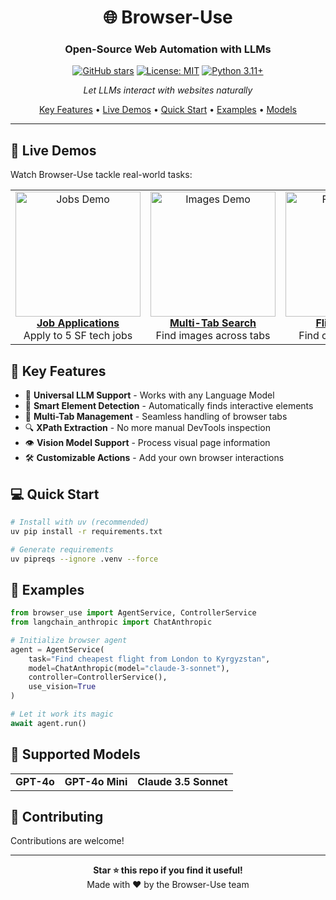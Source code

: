 <div align="center">

# 🌐 Browser-Use

### Open-Source Web Automation with LLMs

<!-- <p align="center">
  <img src="assets/demo.gif" alt="Browser-Use Demo" width="600">
</p> -->

[![GitHub stars](https://img.shields.io/github/stars/yourusername/browser-use?style=social)](https://github.com/yourusername/browser-use/stargazers)
[![License: MIT](https://img.shields.io/badge/License-MIT-yellow.svg)](https://opensource.org/licenses/MIT)
[![Python 3.11+](https://img.shields.io/badge/python-3.11+-blue.svg)](https://www.python.org/downloads/)

*Let LLMs interact with websites naturally*

[Key Features](#-key-features) •
[Live Demos](#-live-demos) •
[Quick Start](#-quick-start) •
[Examples](#-examples) •
[Models](#-supported-models)

</div>

---

## 🎥 Live Demos

Watch Browser-Use tackle real-world tasks:

<table>
  <tr>
    <td width="33%" align="center">
      <a href="your_loom_link_1">
        <img src="assets/jobs-demo.png" alt="Jobs Demo" width="200"><br>
        <b>Job Applications</b>
      </a>
      <br>Apply to 5 SF tech jobs
    </td>
    <td width="33%" align="center">
      <a href="your_loom_link_2">
        <img src="assets/images-demo.png" alt="Images Demo" width="200"><br>
        <b>Multi-Tab Search</b>
      </a>
      <br>Find images across tabs
    </td>
    <td width="33%" align="center">
      <a href="your_loom_link_3">
        <img src="assets/flights-demo.png" alt="Flights Demo" width="200"><br>
        <b>Flight Search</b>
      </a>
      <br>Find cheapest flights
    </td>
  </tr>
</table>

## 🚀 Key Features

- 🤖 **Universal LLM Support** - Works with any Language Model
- 🎯 **Smart Element Detection** - Automatically finds interactive elements
- 📑 **Multi-Tab Management** - Seamless handling of browser tabs
- 🔍 **XPath Extraction** - No more manual DevTools inspection
- 👁️ **Vision Model Support** - Process visual page information
- 🛠️ **Customizable Actions** - Add your own browser interactions

## 💻 Quick Start

```bash
# Install with uv (recommended)
uv pip install -r requirements.txt

# Generate requirements
uv pipreqs --ignore .venv --force
```

## 📝 Examples

```python
from browser_use import AgentService, ControllerService
from langchain_anthropic import ChatAnthropic

# Initialize browser agent
agent = AgentService(
    task="Find cheapest flight from London to Kyrgyzstan",
    model=ChatAnthropic(model="claude-3-sonnet"),
    controller=ControllerService(),
    use_vision=True
)

# Let it work its magic
await agent.run()
```

## 🤖 Supported Models

<table>
  <tr>
    <td align="center"><b>GPT-4o</b></td>
    <td align="center"><b>GPT-4o Mini</b></td>
    <td align="center"><b>Claude 3.5 Sonnet</b></td>
  </tr>
</table>



## 🤝 Contributing

Contributions are welcome! 


---

<div align="center">
  <b>Star ⭐ this repo if you find it useful!</b><br>
  Made with ❤️ by the Browser-Use team
</div>